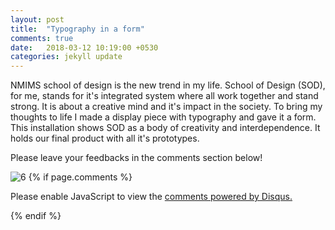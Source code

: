 ```yaml
---
layout: post
title:  "Typography in a form"
comments: true
date:   2018-03-12 10:19:00 +0530
categories: jekyll update
---
```

NMIMS school of design is the new trend in my life. School of Design (SOD), for me, stands for it's integrated system where all work together and stand strong. It is about a creative mind and it's impact in the society. To bring my thoughts to life I made a display piece with typography and gave it a form. This installation shows SOD as a body of creativity and interdependence. It holds our final product with all it's prototypes.

Please leave your feedbacks in the comments section below!





![6](https://user-images.githubusercontent.com/36836466/37274780-76edd65c-2603-11e8-82ec-610a893e76ab.jpg)
{% if page.comments %}
<div id="disqus_thread"></div>
<script>

/**
*  RECOMMENDED CONFIGURATION VARIABLES: EDIT AND UNCOMMENT THE SECTION BELOW TO INSERT DYNAMIC VALUES FROM YOUR PLATFORM OR CMS.
*  LEARN WHY DEFINING THESE VARIABLES IS IMPORTANT: https://disqus.com/admin/universalcode/#configuration-variables*/
/*
var disqus_config = function () {
this.page.url = PAGE_URL;  // Replace PAGE_URL with your page's canonical URL variable
this.page.identifier = PAGE_IDENTIFIER; // Replace PAGE_IDENTIFIER with your page's unique identifier variable
};
*/
(function() { // DON'T EDIT BELOW THIS LINE
var d = document, s = d.createElement('script');
s.src = 'https://saima-k-github-io-1.disqus.com/embed.js';
s.setAttribute('data-timestamp', +new Date());
(d.head || d.body).appendChild(s);
})();
</script>
<noscript>Please enable JavaScript to view the <a href="https://disqus.com/?ref_noscript">comments powered by Disqus.</a></noscript>

{% endif %}

